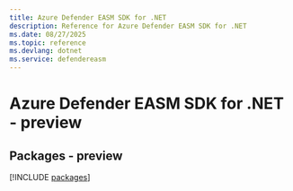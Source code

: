 ```yaml
---
title: Azure Defender EASM SDK for .NET
description: Reference for Azure Defender EASM SDK for .NET
ms.date: 08/27/2025
ms.topic: reference
ms.devlang: dotnet
ms.service: defendereasm
---
```

# Azure Defender EASM SDK for .NET - preview
## Packages - preview
[!INCLUDE [packages](defender-easm-index.md)]
